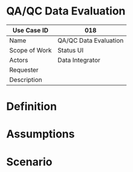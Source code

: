 # QA/QC Data Evaluation

| Use Case ID | 018 |
| --- | --- |
| Name | QA/QC Data Evaluation                 |
| Scope of Work | Status UI |
| Actors | Data Integrator                      |
| Requester |  |
| Description |  |

# Definition

# Assumptions

# Scenario